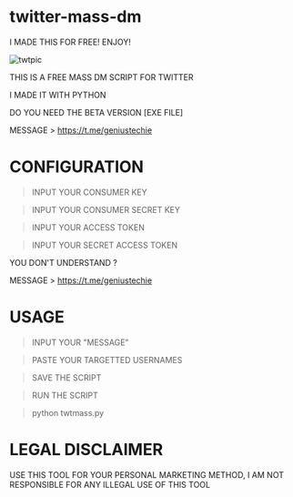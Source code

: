 # twitter-mass-dm
I MADE THIS FOR FREE! ENJOY! 

![twtpic](https://user-images.githubusercontent.com/125784563/226119032-7545ae00-bf4f-4c74-8670-c319e9ec3a8c.jpeg)


THIS IS A FREE MASS DM SCRIPT FOR TWITTER

I MADE IT WITH PYTHON

DO YOU NEED THE BETA VERSION [EXE FILE]

MESSAGE > https://t.me/geniustechie


# CONFIGURATION

> INPUT YOUR CONSUMER KEY

> INPUT YOUR CONSUMER SECRET KEY

> INPUT YOUR ACCESS TOKEN 

> INPUT YOUR SECRET ACCESS TOKEN


YOU DON'T UNDERSTAND ?

MESSAGE > https://t.me/geniustechie


# USAGE 

> INPUT YOUR "MESSAGE"

> PASTE YOUR TARGETTED USERNAMES

> SAVE THE SCRIPT

> RUN THE SCRIPT

> python twtmass.py


# LEGAL DISCLAIMER

USE THIS TOOL FOR YOUR PERSONAL MARKETING METHOD, I AM NOT RESPONSIBLE FOR ANY ILLEGAL USE OF THIS TOOL



